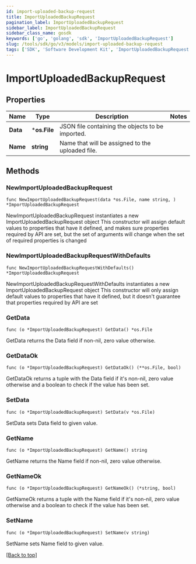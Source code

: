 ```yaml
---
id: import-uploaded-backup-request
title: ImportUploadedBackupRequest
pagination_label: ImportUploadedBackupRequest
sidebar_label: ImportUploadedBackupRequest
sidebar_class_name: gosdk
keywords: ['go', 'golang', 'sdk', 'ImportUploadedBackupRequest'] 
slug: /tools/sdk/go/v3/models/import-uploaded-backup-request
tags: ['SDK', 'Software Development Kit', 'ImportUploadedBackupRequest']
---
```


# ImportUploadedBackupRequest

## Properties

Name | Type | Description | Notes
------------ | ------------- | ------------- | -------------
**Data** |  ***os.File** | JSON file containing the objects to be imported. | 
**Name** |  **string** | Name that will be assigned to the uploaded file. | 

## Methods

### NewImportUploadedBackupRequest

`func NewImportUploadedBackupRequest(data *os.File, name string, ) *ImportUploadedBackupRequest`

NewImportUploadedBackupRequest instantiates a new ImportUploadedBackupRequest object
This constructor will assign default values to properties that have it defined,
and makes sure properties required by API are set, but the set of arguments
will change when the set of required properties is changed

### NewImportUploadedBackupRequestWithDefaults

`func NewImportUploadedBackupRequestWithDefaults() *ImportUploadedBackupRequest`

NewImportUploadedBackupRequestWithDefaults instantiates a new ImportUploadedBackupRequest object
This constructor will only assign default values to properties that have it defined,
but it doesn't guarantee that properties required by API are set

### GetData

`func (o *ImportUploadedBackupRequest) GetData() *os.File`

GetData returns the Data field if non-nil, zero value otherwise.

### GetDataOk

`func (o *ImportUploadedBackupRequest) GetDataOk() (**os.File, bool)`

GetDataOk returns a tuple with the Data field if it's non-nil, zero value otherwise
and a boolean to check if the value has been set.

### SetData

`func (o *ImportUploadedBackupRequest) SetData(v *os.File)`

SetData sets Data field to given value.


### GetName

`func (o *ImportUploadedBackupRequest) GetName() string`

GetName returns the Name field if non-nil, zero value otherwise.

### GetNameOk

`func (o *ImportUploadedBackupRequest) GetNameOk() (*string, bool)`

GetNameOk returns a tuple with the Name field if it's non-nil, zero value otherwise
and a boolean to check if the value has been set.

### SetName

`func (o *ImportUploadedBackupRequest) SetName(v string)`

SetName sets Name field to given value.



[[Back to top]](#) 


